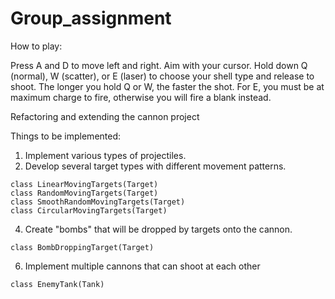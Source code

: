 # Group_assignment

How to play:

Press A and D to move left and right. Aim with your cursor. Hold down Q (normal), W (scatter), or E (laser) to choose your shell type and release to shoot. The longer you hold Q or W, the faster the shot. For E, you must be at maximum charge to fire, otherwise you will fire a blank instead. 

Refactoring and extending the cannon project

Things to be implemented:
1. Implement various types of projectiles.
2. Develop several target types with different movement patterns.
  ```
  class LinearMovingTargets(Target)
  class RandomMovingTargets(Target)
  class SmoothRandomMovingTargets(Target)
  class CircularMovingTargets(Target)
  ```
4. Create "bombs" that will be dropped by targets onto the cannon.
  ```
  class BombDroppingTarget(Target)
  ```
6. Implement multiple cannons that can shoot at each other
  ```
  class EnemyTank(Tank)
  ```

